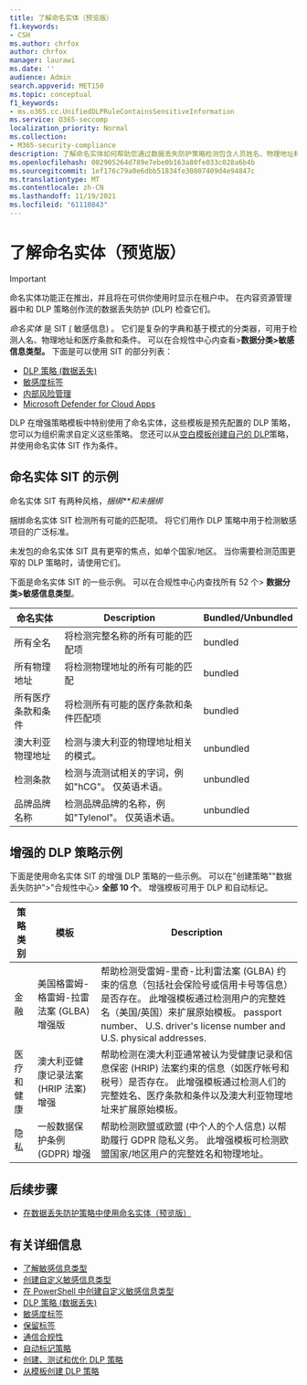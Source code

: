 ```yaml
---
title: 了解命名实体（预览版）
f1.keywords:
- CSH
ms.author: chrfox
author: chrfox
manager: laurawi
ms.date: ''
audience: Admin
search.appverid: MET150
ms.topic: conceptual
f1_keywords:
- ms.o365.cc.UnifiedDLPRuleContainsSensitiveInformation
ms.service: O365-seccomp
localization_priority: Normal
ms.collection:
- M365-security-compliance
description: 了解命名实体如何帮助您通过数据丢失防护策略检测包含人员姓名、物理地址和医疗术语的敏感项目
ms.openlocfilehash: 002905264d789e7ebe0b163a80fe033c028a6b4b
ms.sourcegitcommit: 1ef176c79a0e6dbb51834fe30807409d4e94847c
ms.translationtype: MT
ms.contentlocale: zh-CN
ms.lasthandoff: 11/19/2021
ms.locfileid: "61110843"
---
```

# <a name="learn-about-named-entities-preview"></a>了解命名实体（预览版）

> [!IMPORTANT]
> 命名实体功能正在推出，并且将在可供你使用时显示在租户中。 在内容资源管理器中和 DLP 策略创作流的数据丢失防护 (DLP) 检查它们。 

*命名实体* 是 SIT [ (](sensitive-information-type-learn-about.md) 敏感信息) 。 它们是复杂的字典和基于模式的分类器，可用于检测人名、物理地址和医疗条款和条件。 可以在合规性中心内查看>**数据分类>敏感信息类型。** 下面是可以使用 SIT 的部分列表：

- [DLP 策略 (数据丢失) ](dlp-learn-about-dlp.md) 
- [敏感度标签](sensitivity-labels.md)
- [内部风险管理](insider-risk-management-solution-overview.md)
- [Microsoft Defender for Cloud Apps](/cloud-app-security/what-is-cloud-app-security)

DLP 在增强策略模板中特别使用了命名实体，这些模板是预先配置的 DLP 策略，您可以为组织需求自定义这些策略。 您还可以从[空白模板创建自己的 DLP](create-test-tune-dlp-policy.md)策略，[](create-a-dlp-policy-from-a-template.md)并使用命名实体 SIT 作为条件。

<!-- There are many other SITs that detect strings like social security, credit card, or bank account numbers to identify sensitive items. For more information, see [Sensitive information types entity definitions](sensitive-information-type-entity-definitions.md).-->



## <a name="examples-of-named-entity-sits"></a>命名实体 SIT 的示例

命名实体 SIT 有两种风格，*捆绑**和未捆绑*

捆绑命名实体 SIT 检测所有可能的匹配项。 将它们用作 DLP 策略中用于检测敏感项目的广泛标准。

未发包的命名实体 SIT 具有更窄的焦点，如单个国家/地区。 当你需要检测范围更窄的 DLP 策略时，请使用它们。
 
下面是命名实体 SIT 的一些示例。 可以在合规性中心内查找所有 52 个> **数据分类>敏感信息类型**。

|命名实体 |Description  |Bundled/Unbundled  |
|---------|---------|---------|
|所有全名    |将检测完整名称的所有可能的匹配项         |   bundled      |
|所有物理地址    |将检测物理地址的所有可能的匹配     | bundled |
|所有医疗条款和条件    |将检测所有可能的医疗条款和条件匹配项 |bundled |
|澳大利亚物理地址 |  检测与澳大利亚的物理地址相关的模式。 |unbundled |
|检测条款     |检测与流测试相关的字词，例如"hCG"。 仅英语术语。      |unbundled |
|品牌品牌名称     |检测品牌品牌的名称，例如"Tylenol"。 仅英语术语。         |unbundled |

## <a name="examples-of-enhanced-dlp-policies"></a>增强的 DLP 策略示例

下面是使用命名实体 SIT 的增强 DLP 策略的一些示例。 可以在"创建策略""数据丢失防护">"合规性中心> **全部 10 个**。 增强模板可用于 DLP 和自动标记。

|策略类别  |模板  |Description  |
|---------|---------|---------|
|金融|美国格雷姆-格雷姆-拉雷法案 (GLBA) 增强版         |帮助检测受雷姆-里奇-比利雷法案 (GLBA) 约束的信息（包括社会保险号或信用卡号等信息）是否存在。 此增强模板通过检测用户的完整姓名（美国/英国）来扩展原始模板。 passport number、 U.S. driver's license number and U.S. physical addresses.         |
| 医疗和健康   |澳大利亚健康记录法案 (HRIP 法案) 增强         |帮助检测在澳大利亚通常被认为受健康记录和信息保密 (HRIP) 法案约束的信息（如医疗帐号和税号）是否存在。 此增强模板通过检测人们的完整姓名、医疗条款和条件以及澳大利亚物理地址来扩展原始模板。         |
|隐私   |一般数据保护条例 (GDPR) 增强         | 帮助检测欧盟或欧盟 (中个人的个人信息) 以帮助履行 GDPR 隐私义务。 此增强模板可检测欧盟国家/地区用户的完整姓名和物理地址。        |


## <a name="next-steps"></a>后续步骤

- [在数据丢失防护策略中使用命名实体（预览版）](named-entities-use.md)


## <a name="for-further-information"></a>有关详细信息
<!--- [Sensitive information type entity definitions](sensitive-information-type-entity-definitions.md)-->
- [了解敏感信息类型](sensitive-information-type-learn-about.md)
- [创建自定义敏感信息类型](create-a-custom-sensitive-information-type.md)
- [在 PowerShell 中创建自定义敏感信息类型](create-a-custom-sensitive-information-type-in-scc-powershell.md)
- [DLP 策略 (数据丢失) ](data-loss-prevention-policies.md) 
- [敏感度标签](sensitivity-labels.md)
- [保留标签](retention.md)
- [通信合规性](communication-compliance.md)
- [自动标记策略](apply-sensitivity-label-automatically.md#how-to-configure-auto-labeling-for-office-apps)
- [创建、测试和优化 DLP 策略](create-test-tune-dlp-policy.md)
- [从模板创建 DLP 策略](create-a-dlp-policy-from-a-template.md) 
